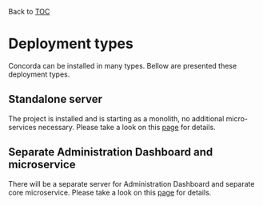 Back to [TOC](../Readme.md)

# Deployment types

Concorda can be installed in many types. Bellow are presented these deployment types.

## Standalone server

The project is installed and is starting as a monolith, no additional micro-services necessary.
Please take a look on this [page](./install-monolith.md) for details.

## Separate Administration Dashboard and microservice

There will be a separate server for Administration Dashboard and separate core microservice.
Please take a look on this [page](./install-concorda-microservice.md) for details.